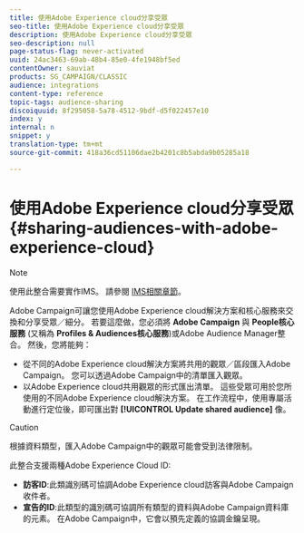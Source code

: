 ```yaml
---
title: 使用Adobe Experience cloud分享受眾
seo-title: 使用Adobe Experience cloud分享受眾
description: 使用Adobe Experience cloud分享受眾
seo-description: null
page-status-flag: never-activated
uuid: 24ac3463-69ab-48b4-85e0-4fe1948bf5ed
contentOwner: sauviat
products: SG_CAMPAIGN/CLASSIC
audience: integrations
content-type: reference
topic-tags: audience-sharing
discoiquuid: 8f295058-5a78-4512-9bdf-d5f022457e10
index: y
internal: n
snippet: y
translation-type: tm+mt
source-git-commit: 418a36cd51106dae2b4201c8b5abda9b05285a18

---
```



# 使用Adobe Experience cloud分享受眾{#sharing-audiences-with-adobe-experience-cloud}

>[!NOTE]
>
>使用此整合需要實作IMS。 請參閱 [IMS相關章節](../../integrations/using/about-adobe-id.md)。

Adobe Campaign可讓您使用Adobe Experience cloud解決方案和核心服務來交換和分享受眾／細分。 若要這麼做，您必須將 **Adobe Campaign** 與 **People核心服務** (又稱為 **Profiles &amp; Audiences核心服務**)或Adobe Audience Manager整合。 然後，您將能夠：

* 從不同的Adobe Experience cloud解決方案將共用的觀眾／區段匯入Adobe Campaign。 您可以透過Adobe Campaign中的清單匯入觀眾。
* 以Adobe Experience cloud共用觀眾的形式匯出清單。 這些受眾可用於您所使用的不同Adobe Experience cloud解決方案。 在工作流程中，使用專屬活動進行定位後，即可匯出對 **[!UICONTROL Update shared audience]** 像。

>[!CAUTION]
>
>根據資料類型，匯入Adobe Campaign中的觀眾可能會受到法律限制。

此整合支援兩種Adobe Experience Cloud ID:

* **訪客ID**:此類識別碼可協調Adobe Experience cloud訪客與Adobe Campaign收件者。
* **宣告的ID**:此類型的識別碼可協調所有類型的資料與Adobe Campaign資料庫的元素。 在Adobe Campaign中，它會以預先定義的協調金鑰呈現。
